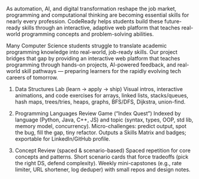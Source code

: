 As automation, AI, and digital transformation reshape the job market, programming and computational thinking are becoming essential skills for nearly every profession. CodeReady helps students build these future-ready skills through an interactive, adaptive web platform that teaches real-world programming concepts and problem-solving abilities.

Many Computer Science students struggle to translate academic programming knowledge into real-world, job-ready skills. Our project bridges that gap by providing an interactive web platform that teaches programming through hands-on projects, AI-powered feedback, and real-world skill pathways — preparing learners for the rapidly evolving tech careers of tomorrow.

1) Data Structures Lab (learn → apply → ship)
Visual intros, interactive animations, and code exercises for arrays, linked lists, stacks/queues, hash maps, trees/tries, heaps, graphs, BFS/DFS, Dijkstra, union-find.

2) Programming Languages Review Game (“Index Quest”)
Indexed by language (Python, Java, C++, JS) and topic (syntax, types, OOP, std lib, memory model, concurrency).
Micro-challenges: predict output, spot the bug, fill the gap, tiny refactor.
Outputs a Skills Matrix and badges; exportable for LinkedIn/GitHub profile.

3) Concept Review (spaced & scenario-based)
Spaced repetition for core concepts and patterns.
Short scenario cards that force tradeoffs (pick the right DS, defend complexity).
Weekly mini-capstones (e.g., rate limiter, URL shortener, log deduper) with small repos and design notes.
